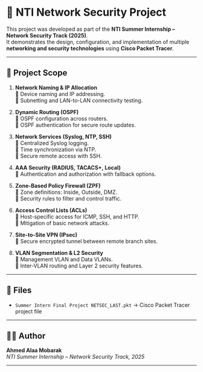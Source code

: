 # 🔐 NTI Network Security Project

This project was developed as part of the **NTI Summer Internship – Network Security Track (2025)**.  
It demonstrates the design, configuration, and implementation of multiple **networking and security technologies** using **Cisco Packet Tracer**.

---

## 📌 Project Scope

1. **Network Naming & IP Allocation**  
   🔹 Device naming and IP addressing.  
   🔹 Subnetting and LAN-to-LAN connectivity testing.  

2. **Dynamic Routing (OSPF)**  
   🔹 OSPF configuration across routers.  
   🔹 OSPF authentication for secure route updates.  

3. **Network Services (Syslog, NTP, SSH)**  
   🔹 Centralized Syslog logging.  
   🔹 Time synchronization via NTP.  
   🔹 Secure remote access with SSH.  

4. **AAA Security (RADIUS, TACACS+, Local)**  
   🔹 Authentication and authorization with fallback options.  

5. **Zone-Based Policy Firewall (ZPF)**  
   🔹 Zone definitions: Inside, Outside, DMZ.  
   🔹 Security rules to filter and control traffic.  

6. **Access Control Lists (ACLs)**  
   🔹 Host-specific access for ICMP, SSH, and HTTP.  
   🔹 Mitigation of basic network attacks.  

7. **Site-to-Site VPN (IPsec)**  
   🔹 Secure encrypted tunnel between remote branch sites.  

8. **VLAN Segmentation & L2 Security**  
   🔹 Management VLAN and Data VLANs.  
   🔹 Inter-VLAN routing and Layer 2 security features.  

---

## 📂 Files

- `Summer Intern Final Project NETSEC_LAST.pkt` → Cisco Packet Tracer project file  

---

## 👨‍💻 Author

**Ahmed Alaa Mobarak**  
*NTI Summer Internship – Network Security Track, 2025*  

---
